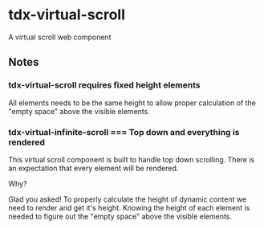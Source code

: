 # tdx-virtual-scroll

A virtual scroll web component

## Notes

### tdx-virtual-scroll requires fixed height elements

All elements needs to be the same height to allow proper calculation of the "empty space" above the visible elements.

### tdx-virtual-infinite-scroll === Top down and everything is rendered

This virtual scroll component is built to handle top down scrolling. There is an expectation that every element will be rendered.

Why?

Glad you asked! To properly calculate the height of dynamic content we need to render and get it's height. Knowing the height of each element is needed to figure out the "empty space" above the visible elements.
